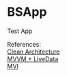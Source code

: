 # BSApp
Test App

References:  
[Clean Architecture](https://fernandocejas.com/2014/09/03/architecting-android-the-clean-way/)  
[MVVM + LiveData](https://proandroiddev.com/mvvm-architecture-viewmodel-and-livedata-part-1-604f50cda1)  
[MVI](http://hannesdorfmann.com/android/model-view-intent)  
